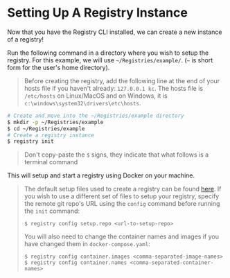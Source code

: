 # Setting Up A Registry Instance

Now that you have the Registry CLI installed, we can create a new instance of a
registry!

Run the following command in a directory where you wish to setup the registry.
For this example, we will use `~/Registries/example/`. (`~` is short form for
the user's home directory).

> Before creating the registry, add the following line at the end of your hosts
> file if you haven't already: `127.0.0.1 kc`. The hosts file is `/etc/hosts` on
> Linux/MacOS and on Windows, it is `c:\windows\system32\drivers\etc\hosts`.

```sh
# Create and move into the ~/Registries/example directory
$ mkdir -p ~/Registries/example
$ cd ~/Registries/example
# Create a registry instance
$ registry init
```

> Don't copy-paste the `$` signs, they indicate that what follows is a terminal
> command

This will setup and start a registry using Docker on your machine.

> The default setup files used to create a registry can be found
> [here](https://github.com/gamemaker1/registry-setup-files). If you wish to use
> a different set of files to setup your registry, specify the remote git repo's
> URL using the `config` command before running the `init` command:
>
> ```
> $ registry config setup.repo <url-to-setup-repo>
> ```
>
> You will also need to change the container names and images if you have
> changed them in `docker-compose.yaml`:
>
> ```
> $ registry config container.images <comma-separated-image-names>
> $ registry config container.names <comma-separated-container-names>
> ```
